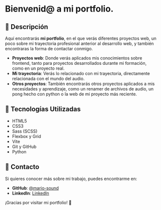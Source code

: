 # Bienvenid@ a mi portfolio.

## 📌 Descripción

Aquí encontrarás **mi portfolio**, en el que verás diferentes proyectos web, un poco sobre mi trayectoria profesional anterior al desarrollo web, y también encontraras la forma de contactar conmigo.

- **Proyectos web**: Donde verás aplicados mis conocimientos sobre frontend, tanto para proyectos desarrollados durante mi formación, como en un proyecto real.
- **Mi trayectoria**: Verás lo relacionado con mi trayectoria, directamente relacionada con el mundo del audio.
- **Otros proyectos**: También encontrarás otros proyectos aplicados a mis necesidades y aprendizaje, como un renamer de archivos de audio, un pong hecho con python o la web de mi proyecto más reciente.

## 📂 Tecnologías Utilizadas

- HTML5
- CSS3
- Sass (SCSS)
- Flexbox y Grid
- Vite
- Git y GitHub
- Python

## 📌 Contacto

Si quieres conocer más sobre mi trabajo, puedes encontrarme en:

- **GitHub**: [@mario-sound](https://github.com/mario-sound)
- **LinkedIn**: [LinkedIn](https://www.linkedin.com/in/mariosanchezsonido/)

¡Gracias por visitar mi portfolio! 🚀
